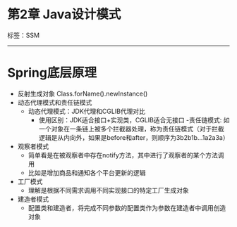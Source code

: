 # 第2章 Java设计模式

标签：SSM

---

# Spring底层原理

- 反射生成对象 Class.forName().newInstance()
- 动态代理模式和责任链模式
	- 动态代理模式：JDK代理和CGLIB代理对比
		- 使用区别：JDK适合接口+实现类，CGLIB适合无接口
	-责任链模式: 如一个对象在一条链上被多个拦截器处理，称为责任链模式（对于拦截逻辑是从内向外，如果是before和after，则顺序为3b2b1b...1a2a3a）	
- 观察者模式
	- 简单看是在被观察者中存在notify方法，其中进行了观察者的某个方法调用
	- 比如是增加商品和通知各个平台更新的逻辑
- 工厂模式
	- 理解是根据不同需求调用不同实现接口的特定工厂生成对象
- 建造者模式
	- 配置类和建造者，将完成不同参数的配置类作为参数在建造者中调用创造对象